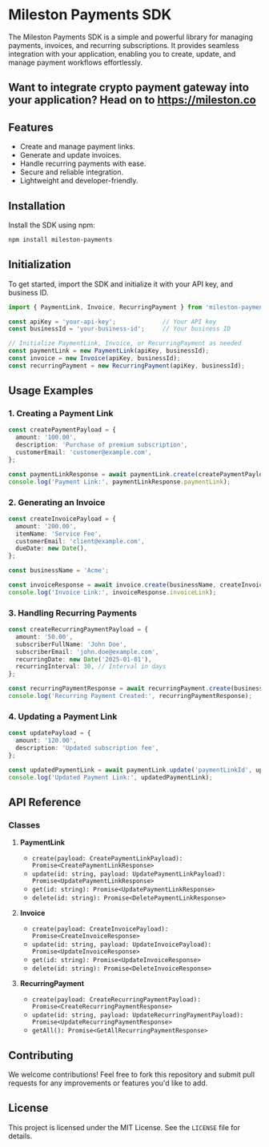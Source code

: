 # Mileston Payments SDK

The Mileston Payments SDK is a simple and powerful library for managing payments, invoices, and recurring subscriptions. It provides seamless integration with your application, enabling you to create, update, and manage payment workflows effortlessly.

## Want to integrate crypto payment gateway into your application? Head on to https://mileston.co 

## Features

- Create and manage payment links.
- Generate and update invoices.
- Handle recurring payments with ease.
- Secure and reliable integration.
- Lightweight and developer-friendly.

## Installation

Install the SDK using npm:

```bash
npm install mileston-payments
```

## Initialization

To get started, import the SDK and initialize it with your API key, and business ID.

```typescript
import { PaymentLink, Invoice, RecurringPayment } from 'mileston-payments';

const apiKey = 'your-api-key';             // Your API key
const businessId = 'your-business-id';     // Your business ID

// Initialize PaymentLink, Invoice, or RecurringPayment as needed
const paymentLink = new PaymentLink(apiKey, businessId);
const invoice = new Invoice(apiKey, businessId);
const recurringPayment = new RecurringPayment(apiKey, businessId);
```

## Usage Examples

### 1. Creating a Payment Link

```typescript
const createPaymentPayload = {
  amount: '100.00',
  description: 'Purchase of premium subscription',
  customerEmail: 'customer@example.com',
};

const paymentLinkResponse = await paymentLink.create(createPaymentPayload);
console.log('Payment Link:', paymentLinkResponse.paymentLink);
```

### 2. Generating an Invoice

```typescript
const createInvoicePayload = {
  amount: '200.00',
  itemName: 'Service Fee',
  customerEmail: 'client@example.com',
  dueDate: new Date(),
};

const businessName = 'Acme';

const invoiceResponse = await invoice.create(businessName, createInvoicePayload);
console.log('Invoice Link:', invoiceResponse.invoiceLink);
```

### 3. Handling Recurring Payments

```typescript
const createRecurringPaymentPayload = {
  amount: '50.00',
  subscriberFullName: 'John Doe',
  subscriberEmail: 'john.doe@example.com',
  recurringDate: new Date('2025-01-01'),
  recurringInterval: 30, // Interval in days
};

const recurringPaymentResponse = await recurringPayment.create(businessName, createRecurringPaymentPayload);
console.log('Recurring Payment Created:', recurringPaymentResponse);
```

### 4. Updating a Payment Link

```typescript
const updatePayload = {
  amount: '120.00',
  description: 'Updated subscription fee',
};

const updatedPaymentLink = await paymentLink.update('paymentLinkId', updatePayload);
console.log('Updated Payment Link:', updatedPaymentLink);
```

## API Reference

### Classes

1. **PaymentLink**
   - `create(payload: CreatePaymentLinkPayload): Promise<CreatePaymentLinkResponse>`
   - `update(id: string, payload: UpdatePaymentLinkPayload): Promise<UpdatePaymentLinkResponse>`
   - `get(id: string): Promise<UpdatePaymentLinkResponse>`
   - `delete(id: string): Promise<DeletePaymentLinkResponse>`

2. **Invoice**
   - `create(payload: CreateInvoicePayload): Promise<CreateInvoiceResponse>`
   - `update(id: string, payload: UpdateInvoicePayload): Promise<UpdateInvoiceResponse>`
   - `get(id: string): Promise<UpdateInvoiceResponse>`
   - `delete(id: string): Promise<DeleteInvoiceResponse>`

3. **RecurringPayment**
   - `create(payload: CreateRecurringPaymentPayload): Promise<CreateRecurringPaymentResponse>`
   - `update(id: string, payload: UpdateRecurringPaymentPayload): Promise<UpdateRecurringPaymentResponse>`
   - `getAll(): Promise<GetAllRecurringPaymentResponse>`

## Contributing

We welcome contributions! Feel free to fork this repository and submit pull requests for any improvements or features you'd like to add.

## License

This project is licensed under the MIT License. See the `LICENSE` file for details.